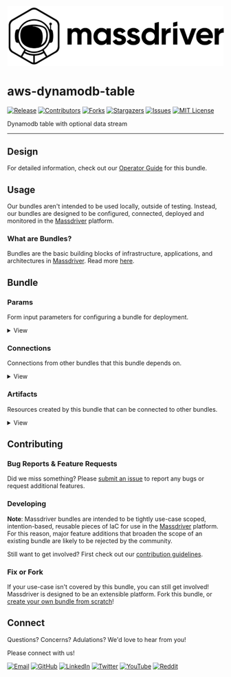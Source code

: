 [![Massdriver][logo]][website]

# aws-dynamodb-table

[![Release][release_shield]][release_url]
[![Contributors][contributors_shield]][contributors_url]
[![Forks][forks_shield]][forks_url]
[![Stargazers][stars_shield]][stars_url]
[![Issues][issues_shield]][issues_url]
[![MIT License][license_shield]][license_url]


Dynamodb table with optional data stream


---

## Design

For detailed information, check out our [Operator Guide](operator.md) for this bundle.

## Usage

Our bundles aren't intended to be used locally, outside of testing. Instead, our bundles are designed to be configured, connected, deployed and monitored in the [Massdriver][website] platform.

### What are Bundles?

Bundles are the basic building blocks of infrastructure, applications, and architectures in [Massdriver][website]. Read more [here](https://docs.massdriver.cloud/concepts/bundles).

## Bundle

### Params

Form input parameters for configuring a bundle for deployment.

<details>
<summary>View</summary>

<!-- PARAMS:START -->

**Params coming soon**

<!-- PARAMS:END -->

</details>

### Connections

Connections from other bundles that this bundle depends on.

<details>
<summary>View</summary>

<!-- CONNECTIONS:START -->

**Connections coming soon**

<!-- CONNECTIONS:END -->

</details>

### Artifacts

Resources created by this bundle that can be connected to other bundles.

<details>
<summary>View</summary>

<!-- ARTIFACTS:START -->

**Artifacts coming soon**

<!-- ARTIFACTS:END -->

</details>

## Contributing

<!-- CONTRIBUTING:START -->

### Bug Reports & Feature Requests

Did we miss something? Please [submit an issue](https://github.com/massdriver-cloud/aws-dynamodb-table/issues) to report any bugs or request additional features.

### Developing

**Note**: Massdriver bundles are intended to be tightly use-case scoped, intention-based, reusable pieces of IaC for use in the [Massdriver][website] platform. For this reason, major feature additions that broaden the scope of an existing bundle are likely to be rejected by the community.

Still want to get involved? First check out our [contribution guidelines](https://docs.massdriver.cloud/bundles/contributing).

### Fix or Fork

If your use-case isn't covered by this bundle, you can still get involved! Massdriver is designed to be an extensible platform. Fork this bundle, or [create your own bundle from scratch](https://docs.massdriver.cloud/bundles/development)!

<!-- CONTRIBUTING:END -->

## Connect

<!-- CONNECT:START -->

Questions? Concerns? Adulations? We'd love to hear from you!

Please connect with us!

[![Email][email_shield]][email_url]
[![GitHub][github_shield]][github_url]
[![LinkedIn][linkedin_shield]][linkedin_url]
[![Twitter][twitter_shield]][twitter_url]
[![YouTube][youtube_shield]][youtube_url]
[![Reddit][reddit_shield]][reddit_url]

<!-- markdownlint-disable -->

[logo]: https://raw.githubusercontent.com/massdriver-cloud/docs/main/static/img/logo-with-logotype-horizontal-400x110.svg
[docs]: https://docs.massdriver.cloud/?utm_source=github&utm_medium=readme&utm_campaign=aws-dynamodb-table&utm_content=docs
[website]: https://www.massdriver.cloud/?utm_source=github&utm_medium=readme&utm_campaign=aws-dynamodb-table&utm_content=website
[github]: https://github.com/massdriver-cloud?utm_source=github&utm_medium=readme&utm_campaign=aws-dynamodb-table&utm_content=github
[slack]: https://massdriverworkspace.slack.com/?utm_source=github&utm_medium=readme&utm_campaign=aws-dynamodb-table&utm_content=slack
[linkedin]: https://www.linkedin.com/company/massdriver/?utm_source=github&utm_medium=readme&utm_campaign=aws-dynamodb-table&utm_content=linkedin



[contributors_shield]: https://img.shields.io/github/contributors/massdriver-cloud/aws-dynamodb-table.svg?style=for-the-badge
[contributors_url]: https://github.com/massdriver-cloud/aws-dynamodb-table/graphs/contributors
[forks_shield]: https://img.shields.io/github/forks/massdriver-cloud/aws-dynamodb-table.svg?style=for-the-badge
[forks_url]: https://github.com/massdriver-cloud/aws-dynamodb-table/network/members
[stars_shield]: https://img.shields.io/github/stars/massdriver-cloud/aws-dynamodb-table.svg?style=for-the-badge
[stars_url]: https://github.com/massdriver-cloud/aws-dynamodb-table/stargazers
[issues_shield]: https://img.shields.io/github/issues/massdriver-cloud/aws-dynamodb-table.svg?style=for-the-badge
[issues_url]: https://github.com/massdriver-cloud/aws-dynamodb-table/issues
[release_url]: https://github.com/massdriver-cloud/aws-dynamodb-table/releases/latest
[release_shield]: https://img.shields.io/github/release/massdriver-cloud/aws-dynamodb-table.svg?style=for-the-badge
[license_shield]: https://img.shields.io/github/license/massdriver-cloud/aws-dynamodb-table.svg?style=for-the-badge
[license_url]: https://github.com/massdriver-cloud/aws-dynamodb-table/blob/main/LICENSE


[email_url]: mailto:support@massdriver.cloud
[email_shield]: https://img.shields.io/badge/email-Massdriver-black.svg?style=for-the-badge&logo=mail.ru&color=000000
[github_url]: mailto:support@massdriver.cloud
[github_shield]: https://img.shields.io/badge/follow-Github-black.svg?style=for-the-badge&logo=github&color=181717
[linkedin_url]: https://linkedin.com/in/massdriver-cloud
[linkedin_shield]: https://img.shields.io/badge/follow-LinkedIn-black.svg?style=for-the-badge&logo=linkedin&color=0A66C2
[twitter_url]: https://twitter.com/massdriver?utm_source=github&utm_medium=readme&utm_campaign=aws-dynamodb-table&utm_content=twitter
[twitter_shield]: https://img.shields.io/badge/follow-Twitter-black.svg?style=for-the-badge&logo=twitter&color=1DA1F2
[discourse_url]: https://community.massdriver.cloud?utm_source=github&utm_medium=readme&utm_campaign=aws-dynamodb-table&utm_content=discourse
[discourse_shield]: https://img.shields.io/badge/join-Discourse-black.svg?style=for-the-badge&logo=discourse&color=000000
[youtube_url]: https://www.youtube.com/channel/UCfj8P7MJcdlem2DJpvymtaQ
[youtube_shield]: https://img.shields.io/badge/subscribe-Youtube-black.svg?style=for-the-badge&logo=youtube&color=FF0000
[reddit_url]: https://www.reddit.com/r/massdriver
[reddit_shield]: https://img.shields.io/badge/subscribe-Reddit-black.svg?style=for-the-badge&logo=reddit&color=FF4500

<!-- markdownlint-restore -->

<!-- CONNECT:END -->
